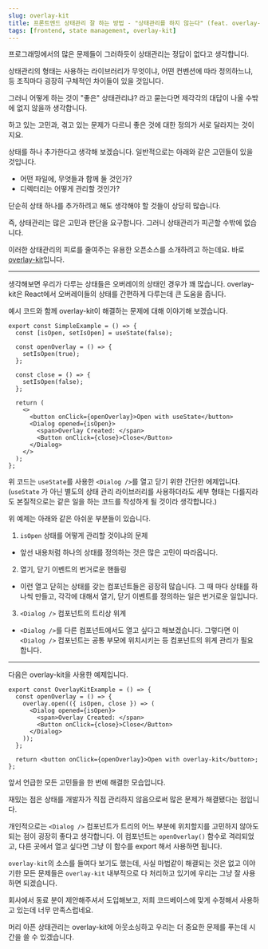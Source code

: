```yaml
---
slug: overlay-kit
title: 프론트엔드 상태관리 잘 하는 방법 - "상태관리를 하지 않는다" (feat. overlay-kit)
tags: [frontend, state management, overlay-kit]
---
```


프로그래밍에서의 많은 문제들이 그러하듯이 상태관리는 정답이 없다고 생각합니다.

상태관리의 형태는 사용하는 라이브러리가 무엇이냐, 어떤 컨벤션에 따라 정의하느냐, 등 조직마다 굉장히 구체적인 차이들이 있을 것입니다.

그러니 어떻게 하는 것이 "좋은" 상태관리냐? 라고 묻는다면 제각각의 대답이 나올 수밖에 없지 않을까 생각합니다.

하고 있는 고민과, 겪고 있는 문제가 다르니 좋은 것에 대한 정의가 서로 달라지는 것이지요.

상태를 하나 추가한다고 생각해 보겠습니다. 일반적으로는 아래와 같은 고민들이 있을 것입니다.

- 어떤 파일에, 무엇들과 함께 둘 것인가?
- 디렉터리는 어떻게 관리할 것인가?

단순히 상태 하나를 추가하려고 해도 생각해야 할 것들이 상당히 많습니다.

즉, 상태관리는 많은 고민과 판단을 요구합니다. 그러니 상태관리가 피곤할 수밖에 없습니다.

이러한 상태관리의 피로를 줄여주는 유용한 오픈소스를 소개하려고 하는데요.
바로 [overlay-kit](https://overlay-kit.slash.page/ko)입니다.

---

생각해보면 우리가 다루는 상태들은 오버레이의 상태인 경우가 꽤 많습니다.
overlay-kit은 React에서 오버레이들의 상태를 간편하게 다루는데 큰 도움을 줍니다.

예시 코드와 함께 overlay-kit이 해결하는 문제에 대해 이야기해 보겠습니다.

```tsx
export const SimpleExample = () => {
  const [isOpen, setIsOpen] = useState(false);

  const openOverlay = () => {
    setIsOpen(true);
  };

  const close = () => {
    setIsOpen(false);
  };

  return (
    <>
      <button onClick={openOverlay}>Open with useState</button>
      <Dialog opened={isOpen}>
        <span>Overlay Created: </span>
        <Button onClick={close}>Close</Button>
      </Dialog>
    </>
  );
};
```

위 코드는 `useState`를 사용한 `<Dialog />`를 열고 닫기 위한 간단한 에제입니다. (`useState`
가 아닌 별도의 상태 관리 라이브러리를 사용하더라도 세부 형태는 다를지라도 본질적으로는 같은 일을 하는 코드를 작성하게 될 것이라 생각합니다.)

위 예제는 아래와 같은 아쉬운 부분들이 있습니다.

1. `isOpen` 상태를 어떻게 관리할 것이냐의 문제

- 앞선 내용처럼 하나의 상태를 정의하는 것은 많은 고민이 따라옵니다.

2. 열기, 닫기 이벤트의 번거로운 핸들링

- 이런 열고 닫히는 상태를 갖는 컴포넌트들은 굉장히 많습니다. 그 때 마다 상태를 하나씩 만들고, 각각에 대해서 열기, 닫기 이벤트를 정의하는 일은 번거로운 일입니다.

3. `<Dialog />` 컴포넌트의 트리상 위계

- `<Dialog />`를 다른 컴포넌트에서도 열고 싶다고 해보겠습니다. 그렇다면 이 `<Dialog />` 컴포넌트는 공통 부모에 위치시키는 등 컴포넌트의 위계 관리가 필요합니다.

---

다음은 overlay-kit을 사용한 예제입니다.

```tsx
export const OverlayKitExample = () => {
  const openOverlay = () => {
    overlay.open(({ isOpen, close }) => (
      <Dialog opened={isOpen}>
        <span>Overlay Created: </span>
        <Button onClick={close}>Close</Button>
      </Dialog>
    ));
  };

  return <button onClick={openOverlay}>Open with overlay-kit</button>;
};
```

앞서 언급한 모든 고민들을 한 번에 해결한 모습입니다.

재밌는 점은 상태를 개발자가 직접 관리하지 않음으로써 많은 문제가 해결됐다는 점입니다.

개인적으로는 `<Dialog />` 컴포넌트가 트리의 어느 부분에 위치할지를 고민하지 않아도 되는 점이 굉장히 좋다고 생각합니다. 이 컴포넌트는 `openOverlay()` 함수로 격리되었고, 다른 곳에서 열고 싶다면 그냥 이 함수를 export 해서 사용하면 됩니다.

`overlay-kit`의 소스를 들여다 보기도 했는데, 사실 마법같이 해결되는 것은 없고 이야기한 모든 문제들은 `overlay-kit` 내부적으로 다 처리하고 있기에 우리는 그냥 잘 사용하면 되겠습니다.

회사에서 동료 분이 제안해주셔서 도입해보고, 저희 코드베이스에 맞게 수정해서 사용하고 있는데 너무 만족스럽네요.

머리 아픈 상태관리는 overlay-kit에 아웃소싱하고 우리는 더 중요한 문제를 푸는데 시간을 쓸 수 있겠습니다.

